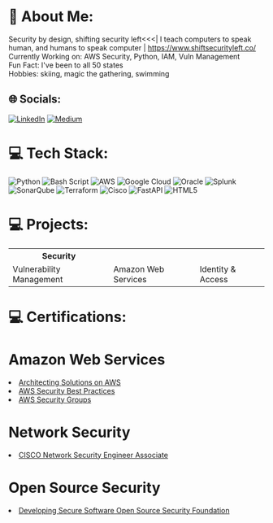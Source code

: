 # 💫 About Me:
Security by design, shifting security left<<<| I teach computers to speak human, and humans to speak computer | https://www.shiftsecurityleft.co/
<br>Currently Working on: AWS Security, Python, IAM, Vuln Management
<br>Fun Fact: I've been to all 50 states<br>Hobbies: skiing, magic the gathering, swimming

## 🌐 Socials:
[![LinkedIn](https://img.shields.io/badge/LinkedIn-%230077B5.svg?logo=linkedin&logoColor=white)](https://linkedin.com/in/reginagrogan) [![Medium](https://img.shields.io/badge/Medium-12100E?logo=medium&logoColor=white)](https://medium.com/@reginagrogan) 

# 💻 Tech Stack:
![Python](https://img.shields.io/badge/python-3670A0?style=for-the-badge&logo=python&logoColor=ffdd54) ![Bash Script](https://img.shields.io/badge/bash_script-%23121011.svg?style=for-the-badge&logo=gnu-bash&logoColor=white) ![AWS](https://img.shields.io/badge/AWS-%23FF9900.svg?style=for-the-badge&logo=amazon-aws&logoColor=white) ![Google Cloud](https://img.shields.io/badge/GoogleCloud-%234285F4.svg?style=for-the-badge&logo=google-cloud&logoColor=white) ![Oracle](https://img.shields.io/badge/Oracle-F80000?style=for-the-badge&logo=oracle&logoColor=white) ![Splunk](https://img.shields.io/badge/splunk-%23000000.svg?style=for-the-badge&logo=splunk&logoColor=white) ![SonarQube](https://img.shields.io/badge/SonarQube-black?style=for-the-badge&logo=sonarqube&logoColor=4E9BCD) ![Terraform](https://img.shields.io/badge/terraform-%235835CC.svg?style=for-the-badge&logo=terraform&logoColor=white) ![Cisco](https://img.shields.io/badge/cisco-%23049fd9.svg?style=for-the-badge&logo=cisco&logoColor=black) ![FastAPI](https://img.shields.io/badge/FastAPI-005571?style=for-the-badge&logo=fastapi) ![HTML5](https://img.shields.io/badge/html5-%23E34F26.svg?style=for-the-badge&logo=html5&logoColor=white)

# 💻 Projects: 
 <table>
  <tr>
    <th>Security</th>
  </tr>
  <tr>
    <td>Vulnerability Management</td>
    <td>Amazon Web Services</td>
    <td>Identity & Access</td>
  </tr>
</table> 

# 💻 Certifications:
<h1>Amazon Web Services</h1>
<li><a href="https://reginaawsbucket.s3.us-east-2.amazonaws.com/Architecting_On_AWS_ReginaRMRMU38WB7B8.pdf">Architecting Solutions on AWS</a></li>
<li><a href="https://reginaawsbucket.s3.us-east-2.amazonaws.com/AWS-security-best-practices.pdf">AWS Security Best Practices</a></li>
<li><a href="https://reginaawsbucket.s3.us-east-2.amazonaws.com/Protecting-your-AWS-instance-with-security-groups.pdf">AWS Security Groups</a></li>
<h1>Network Security</h1>
<li><a href="https://reginaawsbucket.s3.us-east-2.amazonaws.com/Regina's+Certifications/Cisco+NSE.pdf">CISCO Network Security Engineer Associate</a></li>
<h1>Open Source Security</h1>
<li><a href="https://reginaawsbucket.s3.us-east-2.amazonaws.com/Regina's+Certifications/Cisco+NSE.pdf](https://reginaawsbucket.s3.us-east-2.amazonaws.com/Regina's+Certifications/Developing_Secure_Software_reginagrogan.pdf](https://reginaawsbucket.s3.us-east-2.amazonaws.com/Regina's+Certifications/Developing_Secure_Software_reginagrogan.pdf">Developing Secure Software Open Source Security Foundation</a></li>
